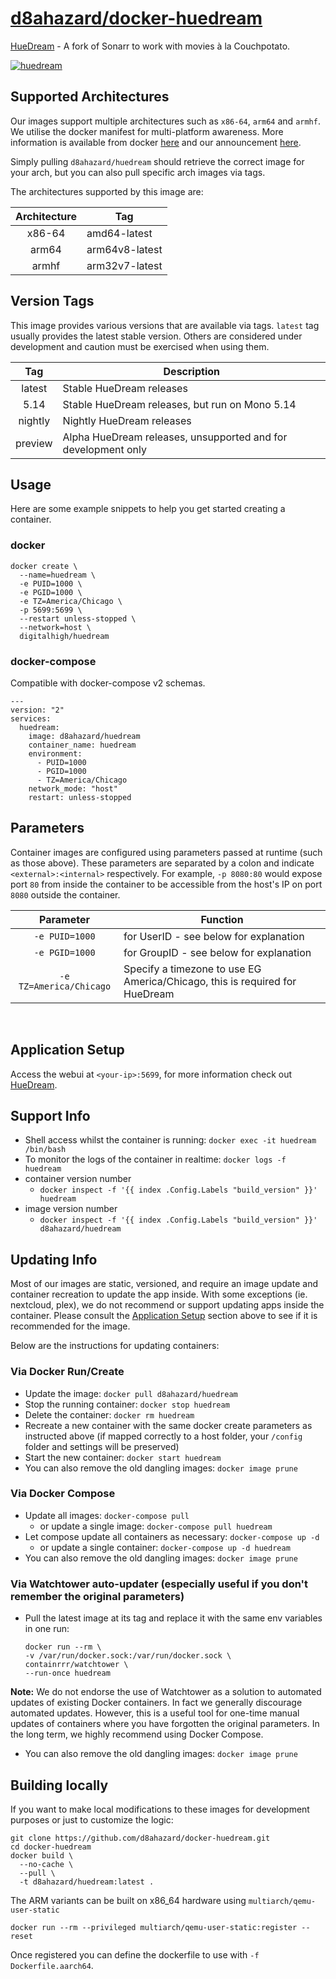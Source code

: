 # [d8ahazard/docker-huedream](https://github.com/d8ahazard/docker-huedream)

[HueDream](https://github.com/HueDream/HueDream) - A fork of Sonarr to work with movies à la Couchpotato.


[![huedream](https://raw.githubusercontent.com/d8ahazard/docker-templates/master/d8ahazard.io/img/huedream.png)](https://github.com/HueDream/HueDream)

## Supported Architectures

Our images support multiple architectures such as `x86-64`, `arm64` and `armhf`. We utilise the docker manifest for multi-platform awareness. More information is available from docker [here](https://github.com/docker/distribution/blob/master/docs/spec/manifest-v2-2.md#manifest-list) and our announcement [here](https://blog.d8ahazard.io/2019/02/21/the-lsio-pipeline-project/).

Simply pulling `d8ahazard/huedream` should retrieve the correct image for your arch, but you can also pull specific arch images via tags.

The architectures supported by this image are:

| Architecture | Tag |
| :----: | --- |
| x86-64 | amd64-latest |
| arm64 | arm64v8-latest |
| armhf | arm32v7-latest |

## Version Tags

This image provides various versions that are available via tags. `latest` tag usually provides the latest stable version. Others are considered under development and caution must be exercised when using them.

| Tag | Description |
| :----: | --- |
| latest | Stable HueDream releases |
| 5.14 | Stable HueDream releases, but run on Mono 5.14 |
| nightly | Nightly HueDream releases |
| preview | Alpha HueDream releases, unsupported and for development only |

## Usage

Here are some example snippets to help you get started creating a container.

### docker

```
docker create \
  --name=huedream \
  -e PUID=1000 \
  -e PGID=1000 \
  -e TZ=America/Chicago \
  -p 5699:5699 \
  --restart unless-stopped \
  --network=host \
  digitalhigh/huedream
```


### docker-compose

Compatible with docker-compose v2 schemas.

```
---
version: "2"
services:
  huedream:
    image: d8ahazard/huedream
    container_name: huedream
    environment:
      - PUID=1000
      - PGID=1000
      - TZ=America/Chicago
    network_mode: "host"
    restart: unless-stopped
```

## Parameters

Container images are configured using parameters passed at runtime (such as those above). These parameters are separated by a colon and indicate `<external>:<internal>` respectively. For example, `-p 8080:80` would expose port `80` from inside the container to be accessible from the host's IP on port `8080` outside the container.

| Parameter | Function |
| :----: | --- |
| `-e PUID=1000` | for UserID - see below for explanation |
| `-e PGID=1000` | for GroupID - see below for explanation |
| `-e TZ=America/Chicago` | Specify a timezone to use EG America/Chicago, this is required for HueDream |



&nbsp;
## Application Setup

Access the webui at `<your-ip>:5699`, for more information check out [HueDream](https://github.com/HueDream/HueDream).



## Support Info

* Shell access whilst the container is running: `docker exec -it huedream /bin/bash`
* To monitor the logs of the container in realtime: `docker logs -f huedream`
* container version number
  * `docker inspect -f '{{ index .Config.Labels "build_version" }}' huedream`
* image version number
  * `docker inspect -f '{{ index .Config.Labels "build_version" }}' d8ahazard/huedream`

## Updating Info

Most of our images are static, versioned, and require an image update and container recreation to update the app inside. With some exceptions (ie. nextcloud, plex), we do not recommend or support updating apps inside the container. Please consult the [Application Setup](#application-setup) section above to see if it is recommended for the image.

Below are the instructions for updating containers:

### Via Docker Run/Create
* Update the image: `docker pull d8ahazard/huedream`
* Stop the running container: `docker stop huedream`
* Delete the container: `docker rm huedream`
* Recreate a new container with the same docker create parameters as instructed above (if mapped correctly to a host folder, your `/config` folder and settings will be preserved)
* Start the new container: `docker start huedream`
* You can also remove the old dangling images: `docker image prune`

### Via Docker Compose
* Update all images: `docker-compose pull`
  * or update a single image: `docker-compose pull huedream`
* Let compose update all containers as necessary: `docker-compose up -d`
  * or update a single container: `docker-compose up -d huedream`
* You can also remove the old dangling images: `docker image prune`

### Via Watchtower auto-updater (especially useful if you don't remember the original parameters)
* Pull the latest image at its tag and replace it with the same env variables in one run:
  ```
  docker run --rm \
  -v /var/run/docker.sock:/var/run/docker.sock \
  containrrr/watchtower \
  --run-once huedream
  ```

**Note:** We do not endorse the use of Watchtower as a solution to automated updates of existing Docker containers. In fact we generally discourage automated updates. However, this is a useful tool for one-time manual updates of containers where you have forgotten the original parameters. In the long term, we highly recommend using Docker Compose.

* You can also remove the old dangling images: `docker image prune`

## Building locally

If you want to make local modifications to these images for development purposes or just to customize the logic:
```
git clone https://github.com/d8ahazard/docker-huedream.git
cd docker-huedream
docker build \
  --no-cache \
  --pull \
  -t d8ahazard/huedream:latest .
```

The ARM variants can be built on x86_64 hardware using `multiarch/qemu-user-static`
```
docker run --rm --privileged multiarch/qemu-user-static:register --reset
```

Once registered you can define the dockerfile to use with `-f Dockerfile.aarch64`.
